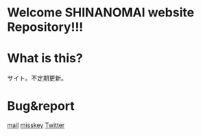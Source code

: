 # Welcome SHINANOMAI website Repository!!!

# What is this?
サイト。不定期更新。
# Bug&report
[mail](mailto:ttaiga1324@gmail.com)
[misskey](https://beta.romneko.net/@WAKASAWAN)
[Twitter](https://twitter.com/WAKASAGISYSTEM)
